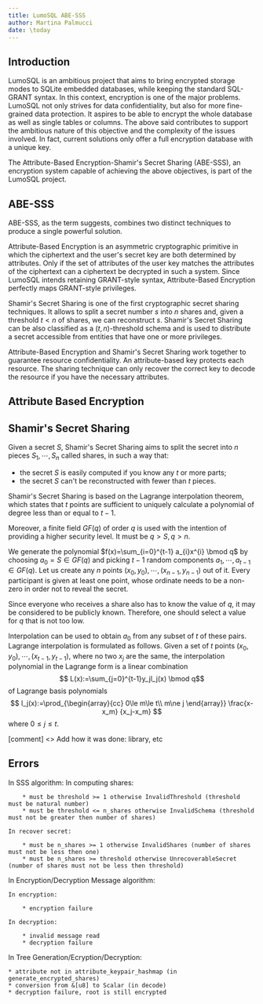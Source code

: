 ```yaml
---
title: LumoSQL ABE-SSS
author: Martina Palmucci
date: \today
---
```


## Introduction
LumoSQL is an ambitious project that aims to bring encrypted storage modes to SQLite embedded databases, while keeping the standard SQL-GRANT syntax. In this context, encryption is one of the major problems. LumoSQL not only strives for data confidentiality, but also for more fine-grained data protection. It aspires to be able to encrypt the whole database as well as single tables or columns. The above said contributes to support the ambitious nature of this objective and the complexity of the issues involved. In fact, current solutions only offer a full encryption database with a unique key.

The Attribute-Based Encryption-Shamir's Secret Sharing (ABE-SSS), an encryption system capable of achieving the above objectives, is part of the LumoSQL project.

## ABE-SSS

ABE-SSS, as the term suggests, combines two distinct techniques to produce a single powerful solution.

Attribute-Based Encryption is an asymmetric cryptographic primitive in which the ciphertext and the user's secret key are both determined by attributes. Only if the set of attributes of the user key matches the attributes of the ciphertext can a ciphertext be decrypted in such a system. Since LumoSQL intends retaining GRANT-style syntax, Attribute-Based Encryption perfectly maps GRANT-style privileges.

Shamir's Secret Sharing is one of the first cryptographic secret sharing techniques. It allows to split a secret number $s$ into $n$ shares and, given a threshold $t < n$ of shares, we can reconstruct $s$. Shamir's Secret Sharing can be also classified as a $(t, n)$-threshold schema and is used to distribute a secret accessible from entities that have one or more privileges.

Attribute-Based Encryption and Shamir's Secret Sharing work together to guarantee resource confidentiality. An attribute-based key protects each resource. The sharing technique can only recover the correct key to decode the resource if you have the necessary attributes.

## Attribute Based Encryption


## Shamir's Secret Sharing

Given a secret $S$, Shamir's Secret Sharing aims to split the secret into $n$ pieces $S_1, \cdots, S_n$ called shares, in such a way that:
- the secret $S$ is easily computed if you know any $t$ or more parts;
- the secret $S$ can't be reconstructed with fewer than $t$ pieces.

Shamir's Secret Sharing is based on the Lagrange interpolation theorem, which states that $t$ points are sufficient to uniquely calculate a polynomial of degree less than or equal to $t-1$.

Moreover, a finite field $GF(q)$ of order $q$ is used with the intention of providing a higher security level. It must be $q>S, q>n$.

We generate the polynomial $f(x)=\sum_{i=0}^{t-1} a_{i}x^{i} \bmod q$ by choosing $a_0 = S \in GF(q)$ and picking $t-1$ random components $a_1, \cdots, a_{t-1} \in GF(q)$. Let us create any $n$ points $(x_0, y_0), \cdots, (x_{n-1}, y_{n-1})$ out of it. Every participant is given at least one point, whose ordinate needs to be a non-zero in order not to reveal the secret.

Since everyone who receives a share also has to know the value of $q$, it may be considered to be publicly known. Therefore, one should select a value for $q$ that is not too low.

Interpolation can be used to obtain $a_0$ from any subset of $t$ of these pairs. Lagrange interpolation is formulated as follows. Given a set of $t$ points $(x_0, y_0), \cdots, (x_{t-1}, y_{t-1})$, where no two $x_j$ are the same, the interpolation polynomial in the Lagrange form is a linear combination
$$ L(x):=\sum_{j=0}^{t-1}y_jl_j(x) \bmod q$$ of Lagrange basis polynomials
$$ l_j(x):=\prod_{\begin{array}{cc} 0\le m\le t\\ m\ne j \end{array}} \frac{x-x_m} {x_j-x_m} $$
where $0\le j\le t$.

[comment] <> Add how it was done: library, etc



## Errors

In SSS algorithm:
    In computing shares:

        * must be threshold >= 1 otherwise InvalidThreshold (threshold must be natural number)
        * must be threshold <= n_shares otherwise InvalidSchema (threshold must not be greater then number of shares)

    In recover secret:

        * must be n_shares >= 1 otherwise InvalidShares (number of shares must not be less then one)
        * must be n_shares >= threshold otherwise UnrecoverableSecret (number of shares must not be less then threshold)

In Encryption/Decryption Message algorithm:

    In encryption:

        * encryption failure

    In decryption:

        * invalid message read
        * decryption failure
        
In Tree Generation/Ecryption/Decryption:

    * attribute not in attribute_keypair_hashmap (in generate_encrypted_shares)
    * conversion from &[u8] to Scalar (in decode)
    * decryption failure, root is still encrypted
